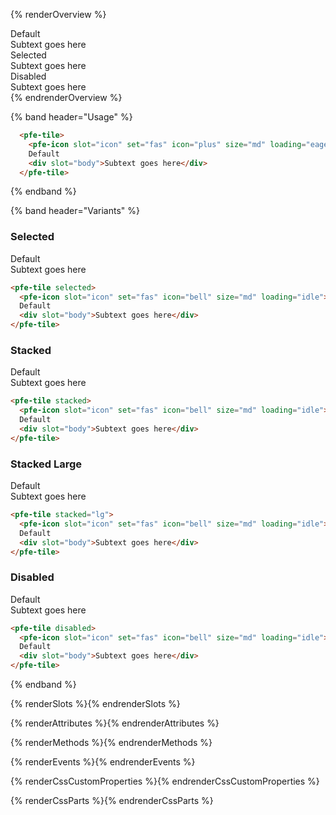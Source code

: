 {% renderOverview %}
<div>
  <pfe-tile>
    Default
    <div slot="body">Subtext goes here</div>
  </pfe-tile>
  <pfe-tile selected>
    Selected
    <div slot="body">Subtext goes here</div>
  </pfe-tile>
  <pfe-tile disabled>
    Disabled
    <div slot="body">Subtext goes here</div>
  </pfe-tile>
</div>
{% endrenderOverview %}

{% band header="Usage" %}
```html
  <pfe-tile>
    <pfe-icon slot="icon" set="fas" icon="plus" size="md" loading="eager"></pfe-icon>
    Default
    <div slot="body">Subtext goes here</div>
  </pfe-tile>
```
{% endband %}

{% band header="Variants" %}
### Selected
<div>
  <pfe-tile selected>
    <pfe-icon slot="icon" set="fas" icon="bell" size="md" loading="idle"></pfe-icon>
    Default
    <div slot="body">Subtext goes here</div>
  </pfe-tile>
</div>

```html
<pfe-tile selected>
  <pfe-icon slot="icon" set="fas" icon="bell" size="md" loading="idle"></pfe-icon>
  Default
  <div slot="body">Subtext goes here</div>
</pfe-tile>
```

### Stacked
<div>
  <pfe-tile stacked>
    <pfe-icon slot="icon" set="fas" icon="bell" size="md" loading="idle"></pfe-icon>
    Default
    <div slot="body">Subtext goes here</div>
  </pfe-tile>
</div>

```html
<pfe-tile stacked>
  <pfe-icon slot="icon" set="fas" icon="bell" size="md" loading="idle"></pfe-icon>
  Default
  <div slot="body">Subtext goes here</div>
</pfe-tile>
```

### Stacked Large
<div>
  <pfe-tile stacked="lg">
    <pfe-icon slot="icon" set="fas" icon="bell" size="md" loading="idle"></pfe-icon>
    Default
    <div slot="body">Subtext goes here</div>
  </pfe-tile>
</div>

```html
<pfe-tile stacked="lg">
  <pfe-icon slot="icon" set="fas" icon="bell" size="md" loading="idle"></pfe-icon>
  Default
  <div slot="body">Subtext goes here</div>
</pfe-tile>
```

### Disabled
<div>
  <pfe-tile disabled>
    <pfe-icon slot="icon" set="fas" icon="bell" size="md" loading="idle"></pfe-icon>
    Default
    <div slot="body">Subtext goes here</div>
  </pfe-tile>
</div>

```html
<pfe-tile disabled>
  <pfe-icon slot="icon" set="fas" icon="bell" size="md" loading="idle"></pfe-icon>
  Default
  <div slot="body">Subtext goes here</div>
</pfe-tile>
```

{% endband %}

{% renderSlots %}{% endrenderSlots %}

{% renderAttributes %}{% endrenderAttributes %}

{% renderMethods %}{% endrenderMethods %}

{% renderEvents %}{% endrenderEvents %}

{% renderCssCustomProperties %}{% endrenderCssCustomProperties %}

{% renderCssParts %}{% endrenderCssParts %}